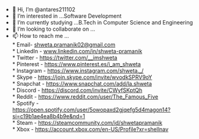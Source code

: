 - 👋 Hi, I’m @antares211102
- 👀 I’m interested in ...Software Development
- 🌱 I’m currently studying ...B.Tech in Computer Science and Engineering
- 💞️ I’m looking to collaborate on ...
- 📫 How to reach me ... <br>
                         * Email- shweta.pramanik02@gmail.com                             <br>
                         * LinkedIn  - www.linkedin.com/in/shweta-pramanik                <br>
                         * Twitter   - https://twitter.com/__imshweta                     <br>
                         * Pinterest - https://www.pinterest.es/i_am_shweta               <br>
                         * Instagram - https://www.instagram.com/shweta._/                 <br>
                         * Skype     - https://join.skype.com/invite/wvodkSPRV9oY         <br>
                         * Snapchat  - https://www.snapchat.com/add/la.shweta             <br>
                         * Discord   - https://discord.com/invite/CWyfSKptQh              <br>
                         * Reddit    - https://www.reddit.com/user/The_Famous_Five        <br>
                         * Spotify   - https://open.spotify.com/user/5owopaxd2gjqefg5d4magon14?si=c19b1ae4ea8b4b9e&nd=1 <br>
                         * Steam     - https://steamcommunity.com/id/shwetapramanik       <br>
                         * Xbox      - https://account.xbox.com/en-US/Profile?xr=shellnav <br>
                    

<!---
antares211102/antares211102 is a ✨ special ✨ repository because its `README.md` (this file) appears on your GitHub profile.
You can click the Preview link to take a look at your changes.
--->
